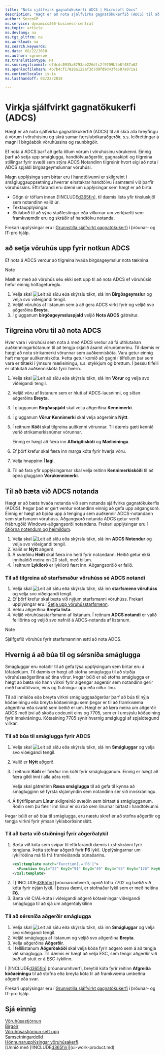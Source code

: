 ```yaml
---
title: "Nota sjálfvirk gagnatökukerfi ADCS | Microsoft Docs"
description: "Hægt er að nota sjálfvirka gagnatökukerfið (ADCS) til að skrá alla hreyfingu á vörum í vöruhúsinu og skrá sumar færslubókaraðgerðir, s.s. leiðréttingar á magni í birgðabók vöruhússins og raunbirgðir."
author: SorenGP
ms.service: dynamics365-business-central
ms.topic: article
ms.devlang: na
ms.tgt_pltfrm: na
ms.workload: na
ms.search.keywords: 
ms.date: 08/22/2018
ms.author: sgroespe
ms.translationtype: HT
ms.sourcegitcommit: e7dcdc0935a8793ae226dfc2f9709b5b8f487a62
ms.openlocfilehash: 4b7b4cf17020a122af3d7d9fd9d43fe507a071a1
ms.contentlocale: is-is
ms.lasthandoff: 03/22/2018

---
```

# <a name="enable-automated-data-capture-systems-adcs"></a>Virkja sjálfvirkt gagnatökukerfi (ADCS)
Hægt er að nota sjálfvirka gagnatökukerfið (ADCS) til að skrá alla hreyfingu á vörum í vöruhúsinu og skrá sumar færslubókaraðgerðir, s.s. leiðréttingar á magni í birgðabók vöruhússins og raunbirgðir.  

Ef nota á ADCS þarf að gefa öllum vörum í vöruhúsinu vörukenni. Einnig þarf að setja upp smáglugga, handtölvuaðgerðir, gagnaskipti og tilgreina stillingar fyrir svæði sem stýra ADCS Notandinn tilgreinir hvort eigi að nota í ADCS spjaldi birgðageymslunnar vöruhúsi.

Magn upplýsinga sem birtar eru í handtölvunni er skilgreint í smágluggauppsetningu hverrar einstakrar handtölvu í samræmi við þarfir vöruhússins. Eftirfarandi eru dæmi um upplýsingar sem hægt er að birta:  

- Gögn úr töflum innan [!INCLUDE[d365fin](includes/d365fin_md.md)], til dæmis lista yfir tínsluskjöl sem notandinn valið úr.  
- Textaupplýsingar.  
- Skilaboð til að sýna staðfestingar eða villurnar um verkþætti sem framkvæmdir eru og skráðir af handtölvu notanda.

Frekari upplýsingar eru í [Grunnstilla sjálfvirkt gagnatökukerfi](/dynamics-nav/Configuring-Automated-Data-Capture-System) í þróunar- og IT-pro hjálp.

## <a name="to-set-up-a-warehouse-to-use-adcs"></a>að setja vöruhús upp fyrir notkun ADCS  
Ef nota á ADCS verður að tilgreina hvaða birgðageymslur nota tæknina.  

> [!NOTE]  
>  Mælt er með að vöruhús séu ekki sett upp til að nota ADCS ef vöruhúsið hefur einnig hólfagetureglu.

1.  Velja skal ![Leit að síðu eða skýrslu](media/ui-search/search_small.png "Leit að síðu eða skýrslu táknið") tákn, slá inn  **Birgðageymslur** og velja svo viðeigandi tengil.
2.  Veljið vöruhús af listanum sem á að gera ADCS virkt fyrir og veljið svo aðgerðina **Breyta**.
3. Í glugganum **birgðageymsluspjald** veljið **Nota ADCS** gátreitur.  

## <a name="to-specify-an-item-to-use-adcs"></a>Tilgreina vöru til að nota ADCS  
Hver vara í vöruhúsi sem nota á með ADCS verður að fá úthlutaðan auðkenningarkótanum til að tengja skjalið ásamt vörunúmerinu. Til dæmis er hægt að nota strikamerki vörunnar sem auðkenniskóta. Vara getur einnig haft margar auðkenniskóta. Þetta getur komið að gagni í tilfellum þar sem vara er tiltæki í ýmsum mælieiningu, s.s. stykkjum og brettum. Í þessu tilfelli er úthlutað auðkenniskóta fyrir hvern.    

1.  Velja skal ![Leit að síðu eða skýrslu](media/ui-search/search_small.png "Leit að síðu eða skýrslu táknið") tákn, slá inn **Vörur** og velja svo viðeigandi tengil.  
2.  Veljið vöru af listanum sem er hluti af ADCS-lausninni, og síðan aðgerðina **Breyta**.
3. Í glugganum **Birgðaspjald** skal velja aðgerðina **Kennimerki**.
4. Í glugganum **Vörur Kennimerki** skal velja aðgerðina **Nýtt**.
5. Í reitnum **Kóði** skal tilgreina auðkenni vörunnar. Til dæmis gæti kennið verið strikamerkisnúmer vörunnar.  

    Einnig er hægt að færa inn **Afbrigðiskóti** og **Mælieiningu**.  

6. Ef þörf krefur skal færa inn marga kóta fyrir hverja vöru.
7. Velja hnappinn **Í lagi**.  
8.  Til að fara yfir upplýsingarnar skal velja reitinn **Kennimerkiskóði** til að opna gluggann **Vörukennimerki**.

## <a name="to-add-an-adcs-user"></a>Til að bæta við ADCS notanda  
Hægt er að bæta hvaða notanda við sem notanda sjálfvirks gagnatökukerfis (ADCS). Þegar það er gert verður notandinn einnig að gefa upp aðgangsorð. Einnig er hægt að bjóða upp á tengingu sem auðkennir ADCS-notandann sem starfsmann vöruhúss. Aðgangsorð notanda ADCS getur verið frábrugðið Windows-aðgangsorði notandans. Frekari upplýsingar eru í [Stjórna notendum og heimildum](ui-how-users-permissions.md).

1.  Velja skal ![Leit að síðu eða skýrslu](media/ui-search/search_small.png "Leit að síðu eða skýrslu táknið") tákn, slá inn **ADCS Notendur** og velja svo viðeigandi tengil.  
2. Valið er **Nýtt** aðgerð.  
3.  Á svæðinu **Heiti** skal færa inn heiti fyrir notandann. Heitið getur ekki innihaldið meira en 20 stafi, með bilum.  
4.  Í reitnum **Lykilorð** er lykilorð fært inn. Aðgangsorðið er falið.  

### <a name="to-specify-that-a-warehouse-employee-is-an-adcs-user"></a>Til að tilgreina að starfsmaður vöruhúss sé ADCS notandi  
1.  Velja skal ![Leit að síðu eða skýrslu](media/ui-search/search_small.png "Leit að síðu eða skýrslu táknið") tákn, slá inn **starfsmenn vöruhúss** og velja svo viðeigandi tengil.  
2.  Ef þörf krefur skal bæta við nýjum starfsmanni vöruhúss. Frekari upplýsingar eru í [Setja upp vöruhússtarfsmenn](warehouse-how-to-set-up-warehouse-employees.md).  
3.  Veldu aðgerðina **Breyta lista**.  
4.  Veljið vöruhúsastarfsmann af listanum. Í reitnum **ADCS notandi** er valið felliörina og veljið svo nafnið á ADCS-notanda af listanum.  

> [!NOTE]  
>  Sjálfgefið vöruhús fyrir starfsmanninn ætti að nota ADCS.

## <a name="to-create-and-customize-miniforms"></a>Hvernig á að búa til og sérsníða smáglugga
Smágluggar eru notaðir til að gefa lýsa upplýsingum sem birtar eru á lófatækjum. Til dæmis er hægt að stofna smáglugga til að styðja vöruhúsaaðgerðina að tína vörur. Þegar búið er að stofna smáglugga er hægt að bæta við hann virkni fyrir algengar aðgerðir sem notandinn gerir með handtölvum, eins og flutningur upp eða niður línu.  

Til að innleiða eða breyta virkni smágluggaaðgerðar þarf að búa til nýja kóðaeiningu eða breyta kóðaeiningu sem þegar er til að framkvæma aðgerðina eða svarið sem beðið er um. Hægt er að læra meira um aðgerðir ADCS með því að skoða codeunit eins og 7705, sem er í umsýslu kóðaeining fyrir innskráningu. Kótaeining 7705 sýnir hvernig smágluggi af spjaldtegund virkar.  

### <a name="to-create-a-miniform-for-adcs"></a>Til að búa til smáglugga fyrir ADCS  
1.  Velja skal ![Leit að síðu eða skýrslu](media/ui-search/search_small.png "Leit að síðu eða skýrslu táknið") tákn, slá inn **Smágluggar** og velja svo viðeigandi tengil.  
2. Valið er **Nýtt** aðgerð.  
3.  Í reitnum **Kóði** er færður inn kóði fyrir smáglugganum. Einnig er hægt að færa gildi inni í alla aðra reiti.  

    Velja skal gátreitinn **Ræsa smáglugga** til að gefa til kynna að smáglugginn sé fyrsta skjámyndin sem notandinn sér við innskráningu.  

4.  Á flýtiflipanum **Línur** skilgreinið svæðin sem birtast á smáglugganum. Röðin sem þú færir inn línur er sú röð sem línurnar birtast í handtölvunni.  

Þegar búið er að búa til smáglugga, eru næstu skref er að stofna aðgerðir og tengja virkni fyrir ýmsan lyklaborðsinnslátt.  

### <a name="to-add-support-for-a-function-key"></a>Til að bæta við stuðningi fyrir aðgerðalykil  
1.  Bæta við kóta sem svipar til eftirfarandi dæmis í xsl-skránni fyrir tengjuna. Þetta stofnar aðgerð fyrir **F6** lykil. Upplýsingarnar um lykilröðina má fá frá framleiðanda búnaðarins.  
    ```xml  
    <xsl:template match="Function[.='F6']">  
      <Function Key1="27" Key2="91" Key3="49" Key4="55" Key5="126" Key6="0"><xsl:value-of select="."/></Function>  
    </xsl:template>  
    ```  
2.  Í [!INCLUDE[d365fin](includes/d365fin_md.md)] þróunarumhverfi, opnið töflu 7702 og bætið við kóta fyrir nýjan lykil. Í þessu dæmi, er stofnaður lykil sem er með heitinu **F6**.  
3.  Bæta við C/AL-kóta í viðeigandi aðgerð kótaeiningar viðeigandi smáglugga til að sjá um aðgerðalykilinn  

### <a name="to-customize-miniform-functions"></a>Til að sérsníða aðgerðir smáglugga  
1.  Velja skal ![Leit að síðu eða skýrslu](media/ui-search/search_small.png "Leit að síðu eða skýrslu táknið") tákn, slá inn **Smágluggar** og velja svo viðeigandi tengil.  
2.  Veljið smáglugga af listanum og veljið svo aðgerðina **Breyta**.  
3.  Velja aðgerðina **Aðgerðir**.  
4.  Í fellilistanum **Aðgerðakóði** skal velja kóða fyrir aðgerð sem á að tengja við smáglugga. Til dæmis er hægt að velja ESC, sem tengir aðgerðir við það að stutt er á ESC-lykilinn.  

Í [!INCLUDE[d365fin](includes/d365fin_md.md)] þróunarumhverfi, breytið kóta fyrir reitinn **Afgreiða kóðaeiningu** til að stofna eða breyta kóta til að framkvæma umbeðna aðgerð eða svar.

Frekari upplýsingar eru í [Grunnstilla sjálfvirkt gagnatökukerfi](/dynamics-nav/Configuring-Automated-Data-Capture-System) í þróunar- og IT-pro hjálp.

## <a name="see-also"></a>Sjá einnig  
[Vöruhúsastjórnun](warehouse-manage-warehouse.md)  
[Birgðir](inventory-manage-inventory.md)  
[Vöruhúsastjórnun sett upp](warehouse-setup-warehouse.md)     
[Samsetningardeild](assembly-assemble-items.md)    
[Hönnunarupplýsingar vöruhúsakerfi](design-details-warehouse-management.md)  
[Unnið með [!INCLUDE[d365fin](includes/d365fin_md.md)]](ui-work-product.md)

